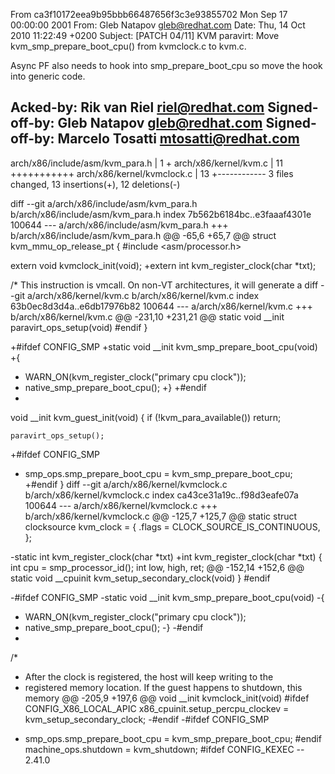 From ca3f10172eea9b95bbb66487656f3c3e93855702 Mon Sep 17 00:00:00 2001
From: Gleb Natapov <gleb@redhat.com>
Date: Thu, 14 Oct 2010 11:22:49 +0200
Subject: [PATCH 04/11] KVM paravirt: Move kvm_smp_prepare_boot_cpu() from
 kvmclock.c to kvm.c.

Async PF also needs to hook into smp_prepare_boot_cpu so move the hook
into generic code.

Acked-by: Rik van Riel <riel@redhat.com>
Signed-off-by: Gleb Natapov <gleb@redhat.com>
Signed-off-by: Marcelo Tosatti <mtosatti@redhat.com>
---
 arch/x86/include/asm/kvm_para.h |  1 +
 arch/x86/kernel/kvm.c           | 11 +++++++++++
 arch/x86/kernel/kvmclock.c      | 13 +------------
 3 files changed, 13 insertions(+), 12 deletions(-)

diff --git a/arch/x86/include/asm/kvm_para.h b/arch/x86/include/asm/kvm_para.h
index 7b562b6184bc..e3faaaf4301e 100644
--- a/arch/x86/include/asm/kvm_para.h
+++ b/arch/x86/include/asm/kvm_para.h
@@ -65,6 +65,7 @@ struct kvm_mmu_op_release_pt {
 #include <asm/processor.h>
 
 extern void kvmclock_init(void);
+extern int kvm_register_clock(char *txt);
 
 
 /* This instruction is vmcall.  On non-VT architectures, it will generate a
diff --git a/arch/x86/kernel/kvm.c b/arch/x86/kernel/kvm.c
index 63b0ec8d3d4a..e6db17976b82 100644
--- a/arch/x86/kernel/kvm.c
+++ b/arch/x86/kernel/kvm.c
@@ -231,10 +231,21 @@ static void __init paravirt_ops_setup(void)
 #endif
 }
 
+#ifdef CONFIG_SMP
+static void __init kvm_smp_prepare_boot_cpu(void)
+{
+	WARN_ON(kvm_register_clock("primary cpu clock"));
+	native_smp_prepare_boot_cpu();
+}
+#endif
+
 void __init kvm_guest_init(void)
 {
 	if (!kvm_para_available())
 		return;
 
 	paravirt_ops_setup();
+#ifdef CONFIG_SMP
+	smp_ops.smp_prepare_boot_cpu = kvm_smp_prepare_boot_cpu;
+#endif
 }
diff --git a/arch/x86/kernel/kvmclock.c b/arch/x86/kernel/kvmclock.c
index ca43ce31a19c..f98d3eafe07a 100644
--- a/arch/x86/kernel/kvmclock.c
+++ b/arch/x86/kernel/kvmclock.c
@@ -125,7 +125,7 @@ static struct clocksource kvm_clock = {
 	.flags = CLOCK_SOURCE_IS_CONTINUOUS,
 };
 
-static int kvm_register_clock(char *txt)
+int kvm_register_clock(char *txt)
 {
 	int cpu = smp_processor_id();
 	int low, high, ret;
@@ -152,14 +152,6 @@ static void __cpuinit kvm_setup_secondary_clock(void)
 }
 #endif
 
-#ifdef CONFIG_SMP
-static void __init kvm_smp_prepare_boot_cpu(void)
-{
-	WARN_ON(kvm_register_clock("primary cpu clock"));
-	native_smp_prepare_boot_cpu();
-}
-#endif
-
 /*
  * After the clock is registered, the host will keep writing to the
  * registered memory location. If the guest happens to shutdown, this memory
@@ -205,9 +197,6 @@ void __init kvmclock_init(void)
 #ifdef CONFIG_X86_LOCAL_APIC
 	x86_cpuinit.setup_percpu_clockev =
 		kvm_setup_secondary_clock;
-#endif
-#ifdef CONFIG_SMP
-	smp_ops.smp_prepare_boot_cpu = kvm_smp_prepare_boot_cpu;
 #endif
 	machine_ops.shutdown  = kvm_shutdown;
 #ifdef CONFIG_KEXEC
-- 
2.41.0

